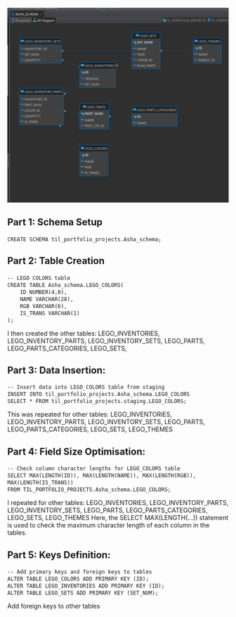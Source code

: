 ![Lego Schema](https://github.com/AshaDaniels/SQL-Challenges/blob/main/Lego%20Project/Lego%20Schema.png?raw=true)

## Part 1: Schema Setup
```
CREATE SCHEMA til_portfolio_projects.Asha_schema;
```

## Part 2: Table Creation

```
-- LEGO COLORS table
CREATE TABLE Asha_schema.LEGO_COLORS(
    ID NUMBER(4,0),
    NAME VARCHAR(28),
    RGB VARCHAR(6),
    IS_TRANS VARCHAR(1)
);
```
I then created the other tables: LEGO_INVENTORIES, LEGO_INVENTORY_PARTS, LEGO_INVENTORY_SETS, LEGO_PARTS, LEGO_PARTS_CATEGORIES, LEGO_SETS, 

## Part 3: Data Insertion:

```
-- Insert data into LEGO_COLORS table from staging
INSERT INTO til_portfolio_projects.Asha_schema.LEGO_COLORS
SELECT * FROM til_portfolio_projects.staging.LEGO_COLORS;
```

This was repeated for other tables: LEGO_INVENTORIES, LEGO_INVENTORY_PARTS, LEGO_INVENTORY_SETS, LEGO_PARTS, LEGO_PARTS_CATEGORIES, LEGO_SETS, LEGO_THEMES

## Part 4: Field Size Optimisation:
```
-- Check column character lengths for LEGO_COLORS table
SELECT MAX(LENGTH(ID)), MAX(LENGTH(NAME)), MAX(LENGTH(RGB)), MAX(LENGTH(IS_TRANS))
FROM TIL_PORTFOLIO_PROJECTS.Asha_schema.LEGO_COLORS;
```

I repeated for other tables: LEGO_INVENTORIES, LEGO_INVENTORY_PARTS, LEGO_INVENTORY_SETS, LEGO_PARTS, LEGO_PARTS_CATEGORIES, LEGO_SETS, LEGO_THEMES
Here, the SELECT MAX(LENGTH(...)) statement is used to check the maximum character length of each column in the tables.

## Part 5: Keys Definition:
```
-- Add primary keys and foreign keys to tables
ALTER TABLE LEGO_COLORS ADD PRIMARY KEY (ID);
ALTER TABLE LEGO_INVENTORIES ADD PRIMARY KEY (ID);
ALTER TABLE LEGO_SETS ADD PRIMARY KEY (SET_NUM);
```
Add foreign keys to other tables
